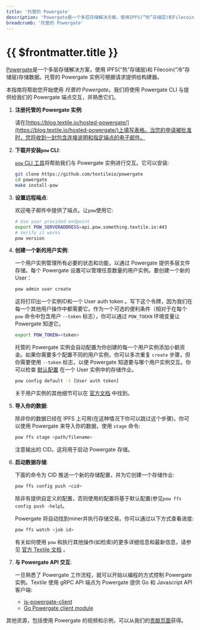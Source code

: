 ```yaml
---
title: '托管的 Powergate'
description: 'Powergate是一个多层存储解决方案，使用IPFS(“热”存储层)和Filecoin(“冷”存储层)存储数据。托管的Powergate实例可根据请求提供给构建器。'
breadcrumb: '托管的 Powergate'
---
```


# {{ $frontmatter.title }}

[Powergate](Powergate.md)是一个多层存储解决方案，使用 IPFS(“热”存储层)和 Filecoin(“冷”存储层)存储数据。托管的 Powergate 实例可根据请求提供给构建器。

本指南将帮助您开始使用 _托管的 Powergate_。我们将使用 Powergate CLI 与提供给我们的 Powergate 端点交互，并熟悉它们。

1. **注册托管的 Powergate 实例**:

   请在[https://blog.textile.io/hosted-powergate/](https://blog.textile.io/hosted-powergate/)上填写表格。当您的申请被批准时，您将收到一封包含连接说明和指定端点的电子邮件。

1. **下载并安装`pow` CLI**:

   [`pow` CLI 工具](https://github.com/textileio/powergate)将帮助我们与 Powergate 实例进行交互。它可以安装:

   ```sh
   git clone https://github.com/textileio/powergate
   cd powergate
   make install-pow
   ```

1. **设置远程端点**:

   欢迎电子邮件中提供了端点。让`pow`使用它:

   ```sh
   # Use your provided endpoint
   export POW_SERVERADDRESS=api.pow.something.textile.io:443
   # Verify it works
   pow version
   ```

1. **创建一个新的用户实例**:

    一个用户实例管理所有必要的状态和功能，以通过 Powergate 提供多层文件存储。每个 Powergate 设置可以管理任意数量的用户实例。要创建一个新的 User：

   ```sh
   pow admin user create
   ```

   这将打印出一个实例ID和一个 User auth token 。写下这个令牌，因为我们在每一个其他用户操作中都需要它。作为一个可选的便利条件（相对于在每个 `pow` 命令中包含用户 `--token` 标志），你可以通过 `POW_TOEKN` 环境变量让 Powergate 知道它。

   ```sh
   export POW_TOKEN=<token>
   ```

   托管的 Powergate 实例会自动配置为你创建的每一个用户实例添加小额资金。如果你需要多个配置不同的用户实例，你可以多次重复 `create` 步骤，但你需要使用 `--token` 标志，以便 Powergate 知道要与哪个用户实例交互。你可以检查 [默认配置](https://docs.textile.io/powergate/storageconfig/) 在一个 User 实例中的存储作业。

   ```sh
   pow config default -t [User auth token]
   ```

   关于用户实例的其他细节可以在 [官方文档](https://docs.textile.io/powergate/storage/#intro-to-users) 中找到。


1. **导入你的数据**:

   除非你的数据已经在 IPFS 上可用(在这种情况下你可以跳过这个步骤)，你可以使用 Powergate 来导入你的数据，使用 `stage` 命令:

   ```sh
   pow ffs stage <path/filename>
   ```

   注意输出的 CID。这将用于启动 Powergate 存储。

1. **启动数据存储**:

   下面的命令为 CID 推送一个新的存储配置，并为它创建一个存储作业:

   ```sh
   pow ffs config push <cid>
   ```

   除非有提供自定义的配置，否则使用的配置将基于默认配置(参见`pow ffs config push -help`)。

   Powergate 将自动找到miner并执行存储交易。你可以通过以下方式查看进度:

   ```sh
   pow ffs watch <job id>
   ```

   有关如何使用 `pow` 和执行其他操作(如检索)的更多详细信息和最新信息，请参见 [官方 Textile 文档](https://docs.textile.io/powergate/ffs/) 。

1. **与 Powergate API 交互**:

   一旦熟悉了 Powergate 工作流程，就可以开始以编程的方式控制 Powergate 实例。Textile 使用 gRPC API 端点为 Powergate 提供 Go 和 Javascript API 客户端:

   - [js-powergate-client](https://github.com/textileio/js-powergate-client)
   - [Go Powergate client module](https://godoc.org/github.com/textileio/powergate/api/client)

其他资源，包括使用 Powergate 的视频和示例，可以从我们的[贡献页面](Powergate.md#Additional-Powergate-resources)获得。
